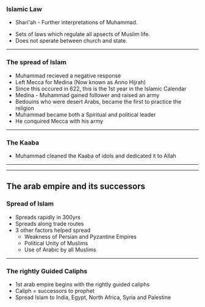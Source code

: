 ### Islamic Law

* Shari'ah - Further interpretations of Muhammad.
- Sets of laws which regulate all apsects of Muslim life.
- Does not sperate between church and state.
---
### The spread of Islam
* Muhammad recieved a negative response
* Left Mecca for Medina (Now known as Anno Hijrah)
* Since this occured in 622, this is the 1st year in the Islamic Calendar
* Medina - Muhammad gained follower and raised an army
* Bedouins who were desert Arabs, became the first to practice the religion
* Muhammad became both a Spiritual and political leader
* He conquired Mecca with his army
---
### The Kaaba
- Muhammad cleaned the Kaaba of idols and dedicated it to Allah
---
---
## The arab empire and its successors
### Spread of Islam
* Spreads rapidly in 300yrs
* Spreads along trade routes
* 3 other factors helped spread 
    * Weakness of Persian and Pyzantine Empires
    * Political Unity of Muslims
    * Use of Arabic by all Muslims 
---
### The rightly Guided Caliphs
* 1st arab empire begins with the rightly guided caliphs
* Caliph = successors to prophet 
* Spread Islam to India, Egypt, North Africa, Syria and Palestine 
